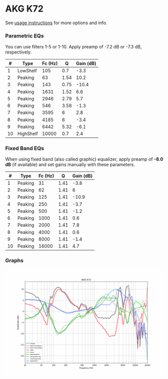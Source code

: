 # AKG K72
See [usage instructions](https://github.com/jaakkopasanen/AutoEq#usage) for more options and info.

### Parametric EQs
You can use filters 1-5 or 1-10. Apply preamp of -7.2 dB or -7.3 dB, respectively.

|   # | Type      |   Fc (Hz) |    Q |   Gain (dB) |
|-----|-----------|-----------|------|-------------|
|   1 | LowShelf  |       105 | 0.7  |        -3.3 |
|   2 | Peaking   |        63 | 1.54 |        10.2 |
|   3 | Peaking   |       143 | 0.75 |       -10.4 |
|   4 | Peaking   |      1631 | 1.52 |         6.6 |
|   5 | Peaking   |      2946 | 2.79 |         5.7 |
|   6 | Peaking   |       546 | 3.58 |        -1.3 |
|   7 | Peaking   |      3595 | 6    |         2.8 |
|   8 | Peaking   |      4185 | 6    |        -3.4 |
|   9 | Peaking   |      6442 | 5.32 |        -6.1 |
|  10 | HighShelf |     10000 | 0.7  |         2.4 |

### Fixed Band EQs
When using fixed band (also called graphic) equalizer, apply preamp of **-8.0 dB** (if available) and set gains manually with these parameters.

|   # | Type    |   Fc (Hz) |    Q |   Gain (dB) |
|-----|---------|-----------|------|-------------|
|   1 | Peaking |        31 | 1.41 |        -3.8 |
|   2 | Peaking |        62 | 1.41 |         6   |
|   3 | Peaking |       125 | 1.41 |       -10.9 |
|   4 | Peaking |       250 | 1.41 |        -3.7 |
|   5 | Peaking |       500 | 1.41 |        -1.2 |
|   6 | Peaking |      1000 | 1.41 |         0.6 |
|   7 | Peaking |      2000 | 1.41 |         7.8 |
|   8 | Peaking |      4000 | 1.41 |         0.6 |
|   9 | Peaking |      8000 | 1.41 |        -1.4 |
|  10 | Peaking |     16000 | 1.41 |         4.7 |

### Graphs
![](./AKG%20K72.png)
